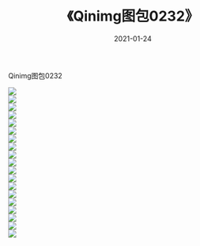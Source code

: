 ﻿---
layout: post
title:  《Qinimg图包0232》
date:   2021-01-24
img: http://imgx.orgx.ga/Qinimg图包/Qinimg图包0232/000.jpg
categories: [美女, 清纯, 唯美]
---

Qinimg图包0232

 ![](http://imgx.orgx.ga/Qinimg图包/Qinimg图包0232/001.jpg) <br>![](http://imgx.orgx.ga/Qinimg图包/Qinimg图包0232/002.jpg) <br>![](http://imgx.orgx.ga/Qinimg图包/Qinimg图包0232/003.jpg) <br>![](http://imgx.orgx.ga/Qinimg图包/Qinimg图包0232/004.jpg) <br>![](http://imgx.orgx.ga/Qinimg图包/Qinimg图包0232/005.jpg) <br>![](http://imgx.orgx.ga/Qinimg图包/Qinimg图包0232/006.jpg) <br>![](http://imgx.orgx.ga/Qinimg图包/Qinimg图包0232/007.jpg) <br>![](http://imgx.orgx.ga/Qinimg图包/Qinimg图包0232/008.jpg) <br>![](http://imgx.orgx.ga/Qinimg图包/Qinimg图包0232/009.jpg) <br>![](http://imgx.orgx.ga/Qinimg图包/Qinimg图包0232/010.jpg) <br>![](http://imgx.orgx.ga/Qinimg图包/Qinimg图包0232/011.jpg) <br>![](http://imgx.orgx.ga/Qinimg图包/Qinimg图包0232/012.jpg) <br>![](http://imgx.orgx.ga/Qinimg图包/Qinimg图包0232/013.jpg) <br>![](http://imgx.orgx.ga/Qinimg图包/Qinimg图包0232/014.jpg) <br>![](http://imgx.orgx.ga/Qinimg图包/Qinimg图包0232/015.jpg) <br>![](http://imgx.orgx.ga/Qinimg图包/Qinimg图包0232/016.jpg) <br>![](http://imgx.orgx.ga/Qinimg图包/Qinimg图包0232/017.jpg) <br>![](http://imgx.orgx.ga/Qinimg图包/Qinimg图包0232/018.jpg) <br>![](http://imgx.orgx.ga/Qinimg图包/Qinimg图包0232/019.jpg) <br>